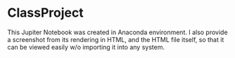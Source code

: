 # ClassProject
This Jupiter Notebook was created in Anaconda environment. I also provide a screenshot from its rendering in HTML, and the HTML file itself, so that it can be viewed easily w/o importing it into any system.
